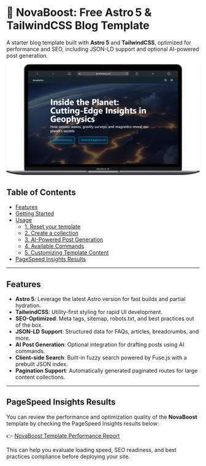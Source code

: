# 🌟 NovaBoost: Free Astro 5 & TailwindCSS Blog Template

A starter blog template built with **Astro 5** and **TailwindCSS**, optimized for performance and SEO, including JSON-LD support and optional AI-powered post generation.

![Descripción de la imagen](docs/Macbook-Air-streampng.com.png)

## Table of Contents
* [Features](#features)
* [Getting Started](docs/GETTING_STARTED.md)
* [Usage](docs/USAGE.md)
    * [1. Reset your template](docs/USAGE.md#reset-your-template)
    * [2. Create a collection](docs/USAGE.md#create-a-collection)
    * [3. AI-Powered Post Generation](docs/USAGE.md#ai-powered-post-generation)
    * [4. Available Commands](docs/USAGE.md#available-commands)
    * [5. Customizing Template Content](docs/USAGE.md#customizing-template-content)
* [PageSpeed Insights Results](#pagespeed-insights-results)

   

---

## Features

* **Astro 5**: Leverage the latest Astro version for fast builds and partial hydration.
* **TailwindCSS**: Utility-first styling for rapid UI development.
* **SEO-Optimized**: Meta tags, sitemap, robots.txt, and best practices out of the box.
* **JSON-LD Support**: Structured data for FAQs, articles, breadcrumbs, and more.
* **AI Post Generation**: Optional integration for drafting posts using AI commands.
* **Client-side Search**: Built-in fuzzy search powered by Fuse.js with a prebuilt JSON index.
* **Pagination Support**: Automatically generated paginated routes for large content collections.

---

## PageSpeed Insights Results

You can review the performance and optimization quality of the **NovaBoost** template by checking the PageSpeed Insights results below:

👉 [NovaBoost Template Performance Report](https://pagespeed.web.dev/analysis/https-streampng-com/dssiigc8yv?form_factor=desktop)

This can help you evaluate loading speed, SEO readiness, and best practices compliance before deploying your site.
